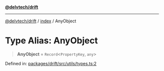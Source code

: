 [**@delvtech/drift**](../../README.md)

***

[@delvtech/drift](../../README.md) / [index](../README.md) / AnyObject

# Type Alias: AnyObject

> **AnyObject** = `Record`\<`PropertyKey`, `any`\>

Defined in: [packages/drift/src/utils/types.ts:2](https://github.com/delvtech/drift/blob/95370f81f9813e8d583ed884b0b07657be0d8f2c/packages/drift/src/utils/types.ts#L2)
